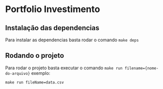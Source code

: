 # Portfolio Investimento
## Instalação das dependencias
Para instalar as dependencias basta rodar o comando `make deps`

## Rodando o projeto
Para rodar o projeto basta executar o comando `make run filename={nome-do-arquivo}` exemplo:

`make run fileName=data.csv`
